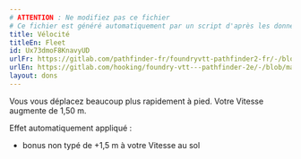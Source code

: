 ```yaml
---
# ATTENTION : Ne modifiez pas ce fichier
# Ce fichier est généré automatiquement par un script d'après les données du module Foundry VTT officiel et de sa traduction
title: Vélocité
titleEn: Fleet
id: Ux73dmoF8KnavyUD
urlFr: https://gitlab.com/pathfinder-fr/foundryvtt-pathfinder2-fr/-/blob/master/data/feats/Ux73dmoF8KnavyUD.htm
urlEn: https://gitlab.com/hooking/foundry-vtt---pathfinder-2e/-/blob/master/packs/data/feats.db/fleet.json
layout: dons
---
```

Vous vous déplacez beaucoup plus rapidement à pied. Votre Vitesse augmente de 1,50 m.

Effet automatiquement appliqué :

- bonus non typé de +1,5 m à votre Vitesse au sol
